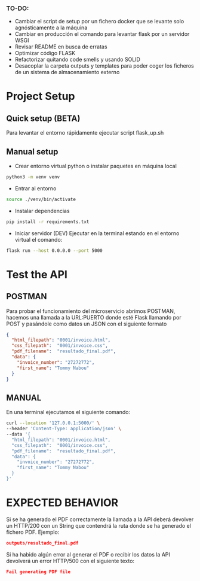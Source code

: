 
### TO-DO:
- Cambiar el script de setup por un fichero docker que se levante solo agnósticamente a la máquina
- Cambiar en producción el comando para levantar flask por un servidor WSGI
- Revisar README en busca de erratas
- Optimizar código FLASK
- Refactorizar quitando code smells y usando SOLID
- Desacoplar la carpeta outputs y templates para poder coger los ficheros de un sistema de almacenamiento externo

# Project Setup

## Quick setup (BETA)
Para levantar el entorno rápidamente ejecutar script flask_up.sh

## Manual setup 
- Crear entorno virtual python o instalar paquetes en máquina local
```bash
python3 -m venv venv
```
- Entrar al entorno
```bash
source ./venv/bin/activate
```
- Instalar dependencias
```bash
pip install -r requirements.txt
```
- Iniciar servidor (DEV)
Ejecutar en la terminal estando en el entorno virtual el comando: 
```bash
flask run --host 0.0.0.0 --port 5000
```

# Test the API
## POSTMAN
Para probar el funcionamiento del microservicio abrimos POSTMAN, hacemos una llamada a la URL:PUERTO donde esté Flask llamando por POST y pasándole como datos un JSON con el siguiente formato
```json
{
  "html_filepath": "0001/invoice.html",
  "css_filepath":  "0001/invoice.css",
  "pdf_filename":  "resultado_final.pdf",
  "data": {
    "invoice_number": "27272772",
    "first_name": "Tommy Nabou"
  }
}
```

## MANUAL
En una terminal ejecutamos el siguiente comando:
```bash
curl --location '127.0.0.1:5000/' \
--header 'Content-Type: application/json' \
--data '{
  "html_filepath": "0001/invoice.html",
  "css_filepath":  "0001/invoice.css",
  "pdf_filename":  "resultado_final.pdf",
  "data": {
    "invoice_number": "27272772",
    "first_name": "Tommy Nabou"
  }
}'
```

# EXPECTED BEHAVIOR
Si se ha generado el PDF correctamente la llamada a la API deberá devolver un HTTP/200 con un String que contendrá la ruta donde se ha generado el fichero PDF.
Ejemplo:
```json
outputs/resultado_final.pdf
```
Si ha habido algún error al generar el PDF o recibir los datos la API devolverá un error HTTP/500 con el siguiente texto:
```json
Fail generating PDF file
```

